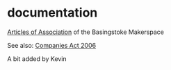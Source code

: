 # documentation

 [Articles of Association](articles.pdf) of the Basingstoke Makerspace
 
 See also: [Companies Act 2006](http://www.legislation.gov.uk/ukpga/2006/46/introduction)
 
 A bit added by Kevin
